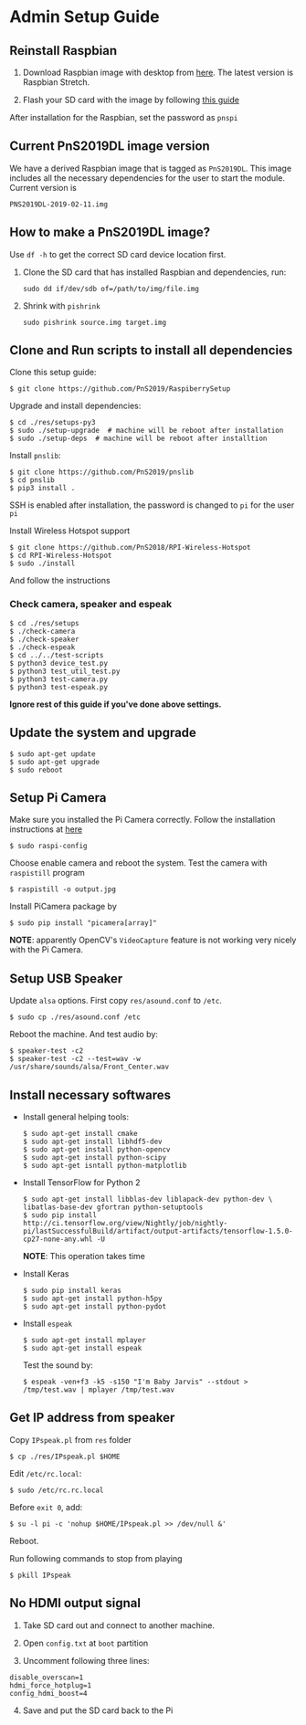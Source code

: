 # Admin Setup Guide


## Reinstall Raspbian

1. Download Raspbian image with desktop from [here](https://www.raspberrypi.org/downloads/raspbian/). The latest version is Raspbian Stretch.

2. Flash your SD card with the image by following [this guide](https://www.raspberrypi.org/learning/software-guide/quickstart/)

After installation for the Raspbian, set the password as `pnspi`

## Current PnS2019DL image version

We have a derived Raspbian image that is tagged as `PnS2019DL`.
This image includes all the necessary dependencies for the user to start
the module. Current version is

```
PNS2019DL-2019-02-11.img
```

## How to make a PnS2019DL image?

Use `df -h` to get the correct SD card device location first.

1. Clone the SD card that has installed Raspbian and dependencies, run:
    ```
    sudo dd if/dev/sdb of=/path/to/img/file.img
    ```

2. Shrink with `pishrink`
    ```
    sudo pishrink source.img target.img
    ```

## Clone and Run scripts to install all dependencies

Clone this setup guide:

```
$ git clone https://github.com/PnS2019/RaspiberrySetup
```

Upgrade and install dependencies:

```
$ cd ./res/setups-py3
$ sudo ./setup-upgrade  # machine will be reboot after installation
$ sudo ./setup-deps  # machine will be reboot after installtion
```

Install `pnslib`:

```
$ git clone https://github.com/PnS2019/pnslib
$ cd pnslib
$ pip3 install .
```

SSH is enabled after installation, the password is changed to `pi` for the user `pi`

Install Wireless Hotspot support

```
$ git clone https://github.com/PnS2018/RPI-Wireless-Hotspot
$ cd RPI-Wireless-Hotspot
$ sudo ./install
```

And follow the instructions

### Check camera, speaker and espeak

```
$ cd ./res/setups
$ ./check-camera
$ ./check-speaker
$ ./check-espeak
$ cd ../../test-scripts
$ python3 device_test.py
$ python3 test_util_test.py
$ python3 test-camera.py
$ python3 test-espeak.py
```

__Ignore rest of this guide if you've done above settings.__

## Update the system and upgrade

```
$ sudo apt-get update
$ sudo apt-get upgrade
$ sudo reboot
```

## Setup Pi Camera

Make sure you installed the Pi Camera correctly. Follow the installation instructions at [here](https://picamera.readthedocs.io/en/release-1.13/quickstart.html)

```
$ sudo raspi-config
```

Choose enable camera and reboot the system. Test the camera with `raspistill` program

```
$ raspistill -o output.jpg
```

Install PiCamera package by

```
$ sudo pip install "picamera[array]"
```

__NOTE__: apparently OpenCV's `VideoCapture` feature is not working very nicely
with the Pi Camera.

## Setup USB Speaker

Update `alsa` options. First copy `res/asound.conf` to `/etc`.

```
$ sudo cp ./res/asound.conf /etc
```

Reboot the machine. And test audio by:

```
$ speaker-test -c2
$ speaker-test -c2 --test=wav -w /usr/share/sounds/alsa/Front_Center.wav
```

## Install necessary softwares

+ Install general helping tools:

    ```
    $ sudo apt-get install cmake
    $ sudo apt-get install libhdf5-dev
    $ sudo apt-get install python-opencv
    $ sudo apt-get install python-scipy
    $ sudo apt-get isntall python-matplotlib
    ```

+ Install TensorFlow for Python 2

    ```
    $ sudo apt-get install libblas-dev liblapack-dev python-dev \
    libatlas-base-dev gfortran python-setuptools
    $ sudo pip install http://ci.tensorflow.org/view/Nightly/job/nightly-pi/lastSuccessfulBuild/artifact/output-artifacts/tensorflow-1.5.0-cp27-none-any.whl -U
    ```

    __NOTE__: This operation takes time

+ Install Keras

    ```
    $ sudo pip install keras
    $ sudo apt-get install python-h5py
    $ sudo apt-get install python-pydot
    ```

+ Install `espeak`

    ```
    $ sudo apt-get install mplayer
    $ sudo apt-get install espeak
    ```
    
    Test the sound by:

    ```
    $ espeak -ven+f3 -k5 -s150 "I'm Baby Jarvis" --stdout > /tmp/test.wav | mplayer /tmp/test.wav
    ```

## Get IP address from speaker

Copy `IPspeak.pl` from `res` folder

```
$ cp ./res/IPspeak.pl $HOME
```

Edit `/etc/rc.local`:

```
$ sudo /etc/rc.rc.local
```

Before `exit 0`, add:

```
$ su -l pi -c 'nohup $HOME/IPspeak.pl >> /dev/null &'
```

Reboot.

Run following commands to stop from playing

```
$ pkill IPspeak
```

## No HDMI output signal

1. Take SD card out and connect to another machine.

2. Open `config.txt` at `boot` partition

3. Uncomment following three lines:

```
disable_overscan=1
hdmi_force_hotplug=1
config_hdmi_boost=4
```

4. Save and put the SD card back to the Pi
